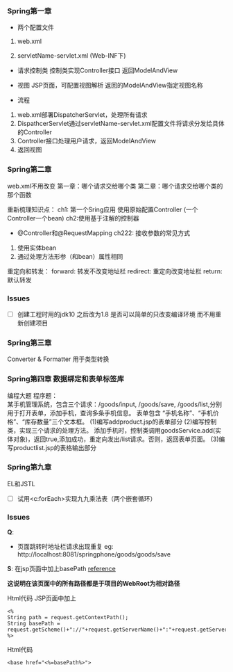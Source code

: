 ### Spring第一章
- 两个配置文件
1. web.xml

2. servletName-servlet.xml (Web-INF下)

- 请求控制类
控制类实现Controller接口
返回ModelAndView

- 视图
JSP页面，可配置视图解析
返回的ModelAndView指定视图名称

- 流程
1. web.xml部署DispatcherServlet，处理所有请求
2. DispathcerServlet通过servletName-servlet.xml配置文件将请求分发给具体的Controller
3. Controller接口处理用户请求，返回ModelAndView
4. 返回视图

### Spring第二章
web.xml不用改变
第一章：哪个请求交给哪个类
第二章：哪个请求交给哪个类的那个函数

重新梳理知识点：
ch1: 第一个Sring应用 使用原始配置Controller (一个Controller一个bean)
ch2:使用基于注解的控制器
- @Controller和@RequestMapping
ch222: 接收参数的常见方式
1. 使用实体bean
2. 通过处理方法形参（和bean）属性相同

重定向和转发：
forward: 转发不改变地址栏
redirect: 重定向改变地址栏
return: 默认转发
### Issues
-[ ] 创建工程时用的jdk10 之后改为1.8 是否可以简单的只改变编译环境 而不用重新创建项目

### Spring第三章
Converter & Formatter
用于类型转换

### Spring第四章 数据绑定和表单标签库
编程大题
程序题：	
           某手机管理系统，包含三个请求：/goods/input, /goods/save,  /goods/list,分别用于打开表单，添加手机，查询多条手机信息。   表单包含 “手机名称”、“手机价格”、“库存数量”三个文本框。
(1)编写addproduct.jsp的表单部分
(2)编写控制类，实现三个请求的处理方法。
       添加手机时，控制类调用goodsService.add(实体对象)，返回true,添加成功，重定向发出/list请求。否则，返回表单页面。
(3)编写productlist.jsp的表格输出部分

### Spring第九章
EL和JSTL
-[ ] 试用<c:forEach>实现九九乘法表（两个嵌套循环）
### Issues
**Q**:
- 页面跳转时地址栏请求出现重复
eg: http://localhost:8081/springphone/goods/goods/save

**S**:
在jsp页面中加上basePath
[reference](https://5aijava.iteye.com/blog/221412)

**这说明在该页面中的所有路径都是于项目的WebRoot为相对路径**

Html代码  JSP页面中加上
```
<%  
String path = request.getContextPath();  
String basePath = request.getScheme()+"://"+request.getServerName()+":"+request.getServerPort()+path+"/";  
%>  
```

Html代码 
```
<base href="<%=basePath%>">  
```

